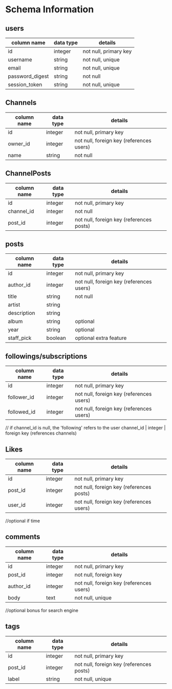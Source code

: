 # Schema Information

## users
column name     | data type | details
----------------|-----------|-----------------------
id              | integer   | not null, primary key
username        | string    | not null, unique
email           | string    | not null, unique
password_digest | string    | not null
session_token   | string    | not null, unique


## Channels
column name | data type | details
------------|-----------|-----------------------
id          | integer   | not null, primary key
owner_id    | integer   | not null, foreign key (references users)
name        | string    | not null

## ChannelPosts
column name | data type | details
------------|-----------|-----------------------
id          | integer   | not null, primary key
channel_id  | integer   | not null
post_id     | integer   | not null, foreign key (references posts)


## posts
column name | data type | details
------------|-----------|-----------------------
id          | integer   | not null, primary key
author_id   | integer   | not null, foreign key (references users)
title       | string    | not null
artist      | string    |
description | string    |
album       | string    | optional
year        | string    | optional
staff_pick  | boolean   | optional extra feature


## followings/subscriptions
column name | data type | details
------------|-----------|-----------------------
id          | integer   | not null, primary key
follower_id | integer   | not null, foreign key (references users)
followed_id | integer   | not null, foreign key (references users)
// if channel_id is null, the 'following' refers to the user
channel_id  | integer   | foreign key (references channels)


## Likes
column name | data type | details
------------|-----------|-----------------------
id          | integer   | not null, primary key
post_id     | integer   | not null, foreign key (references posts)
user_id     | integer   | not null, foreign key (references users)



//optional if time
## comments
column name     | data type | details
----------------|-----------|-----------------------
id              | integer   | not null, primary key
post_id         | integer   | not null, foreign key
author_id       | integer   | not null, foreign key (references users)
body            | text      | not null, unique


//optional bonus for search engine
## tags
column name | data type | details
------------|-----------|-----------------------
id          | integer   | not null, primary key
post_id     | integer   | not null, foreign key (references posts)
label       | string    | not null, unique

